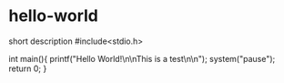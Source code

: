 # hello-world
short description
#include<stdio.h>

int main(){
  printf("Hello World!\n\nThis is a test\n\n");
  system("pause");
  return 0;
}
